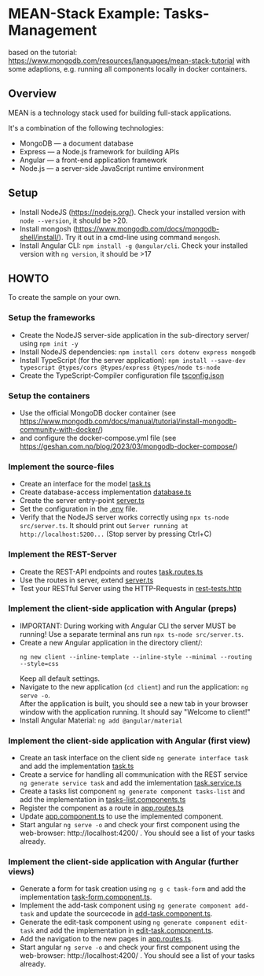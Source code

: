 # MEAN-Stack Example: Tasks-Management

based on the tutorial: https://www.mongodb.com/resources/languages/mean-stack-tutorial
with some adaptions, e.g. running all components locally in docker containers.

## Overview

MEAN is a technology stack used for building full-stack applications. 

It's a combination of the following technologies:
- MongoDB — a document database
- Express — a Node.js framework for building APIs
- Angular — a front-end application framework
- Node.js — a server-side JavaScript runtime environment

## Setup

* Install NodeJS (https://nodejs.org/). Check your installed version with ```node --version```, it should be >20.
* Install mongosh (https://www.mongodb.com/docs/mongodb-shell/install/). Try it out in a cmd-line using command ```mongosh```.
* Install Angular CLI: ```npm install -g @angular/cli```. Check your installed version with ```ng version```, it should be >17

## HOWTO 
To create the sample on your own.

### Setup the frameworks
* Create the NodeJS server-side application in the sub-directory server/ using ```npm init -y```
* Install NodeJS dependencies: ```npm install cors dotenv express mongodb```
* Install TypeScript (for the server application): ```npm install --save-dev typescript @types/cors @types/express @types/node ts-node```
* Create the TypeScript-Compiler configuration file [tsconfig.json](./server/tsconfig.json)

### Setup the containers

* Use the official MongoDB docker container (see https://www.mongodb.com/docs/manual/tutorial/install-mongodb-community-with-docker/)
* and configure the docker-compose.yml file (see https://geshan.com.np/blog/2023/03/mongodb-docker-compose/)

### Implement the source-files
* Create an interface for the model [task.ts](./server/src/task.ts)
* Create database-access implementation [database.ts](server/src/database.ts)
* Create the server entry-point [server.ts](server/src/server.ts)
* Set the configuration in the [.env](server/.env) file.
* Verify that the NodeJS server works correctly using ```npx ts-node src/server.ts```. 
  It should print out ```Server running at http://localhost:5200...``` (Stop server by pressing Ctrl+C)

### Implement the REST-Server
* Create the REST-API endpoints and routes [task.routes.ts](server/src/task.routes.ts)
* Use the routes in server, extend [server.ts](server/src/server.ts)
* Test your RESTful Server using the HTTP-Requests in [rest-tests.http](server/rest-tests.http)

### Implement the client-side application with Angular (preps)
* IMPORTANT: During working with Angular CLI the server MUST be running! Use a separate terminal ans run ```npx ts-node src/server.ts```.
* Create a new Angular application in the directory client/: 
  ```
  ng new client --inline-template --inline-style --minimal --routing --style=css
  ```
  Keep all default settings.
* Navigate to the new application (```cd client```) and run the application: ```ng serve -o```.  
  After the application is built, you should see a new tab in your browser window with the application running. It should say "Welcome to client!"
* Install Angular Material: ```ng add @angular/material```

### Implement the client-side application with Angular (first view)
* Create an task interface on the client side ```ng generate interface task``` and add the implementation [task.ts](client/src/app/task.ts)
* Create a service for handling all communication with the REST service ```ng generate service task``` and add the imlementation [task.service.ts](client/src/app/task.service.ts)
* Create a tasks list component ```ng generate component tasks-list``` and add the implementation in [tasks-list.components.ts](client/src/app/tasks-list/tasks-list.component.ts)
* Register the component as a route in [app.routes.ts](client/src/app/app.routes.ts)
* Update [app.component.ts](client/src/app/app.component.ts) to use the implemented component.
* Start angular ```ng serve -o``` and check your first component using the web-browser: http://localhost:4200/ . You should see a list of your tasks already.

### Implement the client-side application with Angular (further views)
* Generate a form for task creation using ```ng g c task-form``` and add the implementation [task-form.component.ts](client/src/app/task-form/task-form.component.ts).
* Implement the add-task component using ```ng generate component add-task``` and update the sourcecode in [add-task.component.ts](client/src/app/add-task/add-task.component.ts).
* Generate the edit-task component using ```ng generate component edit-task``` and add the implementation in [edit-task.component.ts](client/src/app/edit-task/edit-task.component.ts).
* Add the navigation to the new pages in [app.routes.ts](client/src/app/app.routes.ts).
* Start angular ```ng serve -o``` and check your first component using the web-browser: http://localhost:4200/ . You should see a list of your tasks already.

